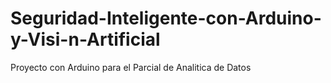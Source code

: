 # Seguridad-Inteligente-con-Arduino-y-Visi-n-Artificial
Proyecto con Arduino para el Parcial de Analitica de Datos
